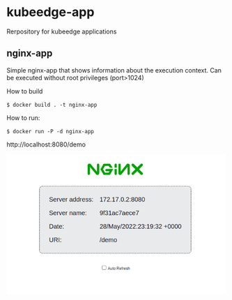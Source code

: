 # kubeedge-app
Rerpository for kubeedge applications

## nginx-app

Simple nginx-app that shows information about the execution context. Can be executed without root privileges (port>1024)

How to build
```
$ docker build . -t nginx-app
```

How to run:
```
$ docker run -P -d nginx-app
```

http://localhost:8080/demo


![nginx-app](img/nginx-app.png)